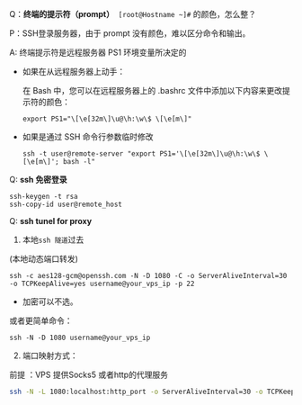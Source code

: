 Q：**终端的提示符（prompt）**   `[root@Hostname ~]#` 的颜色，怎么整？

P：SSH登录服务器，由于 prompt 没有颜色，难以区分命令和输出。

A: 终端提示符是远程服务器 PS1 环境变量所决定的

- 如果在从远程服务器上动手：

	在 Bash 中，您可以在远程服务器上的 .bashrc 文件中添加以下内容来更改提示符的颜色：

	```shell
	export PS1="\[\e[32m\]\u@\h:\w\$ \[\e[m\]"
	```

- 如果是通过 SSH 命令行参数临时修改

	```shell
	ssh -t user@remote-server "export PS1='\[\e[32m\]\u@\h:\w\$ \[\e[m\]'; bash -l"
	```

Q: **ssh 免密登录**

```shell
ssh-keygen -t rsa
ssh-copy-id user@remote_host
```

Q: **ssh tunel for proxy** 

1. 本地`ssh 隧道`过去

(本地动态端口转发)

```shell
ssh -c aes128-gcm@openssh.com -N -D 1080 -C -o ServerAliveInterval=30 -o TCPKeepAlive=yes username@your_vps_ip -p 22 
```
- 加密可以不选。

或者更简单命令：

```
ssh -N -D 1080 username@your_vps_ip
```

2. 端口映射方式：

前提 ：VPS 提供Socks5 或者http的代理服务
```bash
ssh -N -L 1080:localhost:http_port -o ServerAliveInterval=30 -o TCPKeepAlive=yes username@your_vps_ip
```



